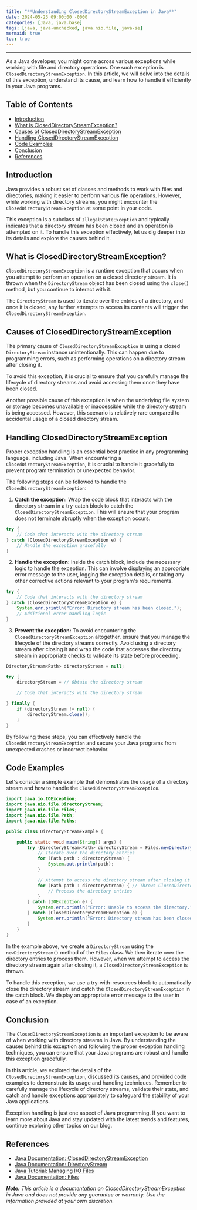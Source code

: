 ```yaml
---
title: "**Understanding ClosedDirectoryStreamException in Java**"
date: 2024-05-23 09:00:00 -0000
categories: [Java, java.base]
tags: [java, java-unchecked, java.nio.file, java-se]
mermaid: true
toc: true
---
```



---

As a Java developer, you might come across various exceptions while working with file and directory operations. One such exception is `ClosedDirectoryStreamException`. In this article, we will delve into the details of this exception, understand its cause, and learn how to handle it efficiently in your Java programs.

## Table of Contents

- [Introduction](#introduction)
- [What is ClosedDirectoryStreamException?](#what-is-closeddirectorystreamexception)
- [Causes of ClosedDirectoryStreamException](#causes-of-closeddirectorystreamexception)
- [Handling ClosedDirectoryStreamException](#handling-closeddirectorystreamexception)
- [Code Examples](#code-examples)
- [Conclusion](#conclusion)
- [References](#references)

## Introduction

Java provides a robust set of classes and methods to work with files and directories, making it easier to perform various file operations. However, while working with directory streams, you might encounter the `ClosedDirectoryStreamException` at some point in your code.

This exception is a subclass of `IllegalStateException` and typically indicates that a directory stream has been closed and an operation is attempted on it. To handle this exception effectively, let us dig deeper into its details and explore the causes behind it.

## What is ClosedDirectoryStreamException?

`ClosedDirectoryStreamException` is a runtime exception that occurs when you attempt to perform an operation on a closed directory stream. It is thrown when the `DirectoryStream` object has been closed using the `close()` method, but you continue to interact with it.

The `DirectoryStream` is used to iterate over the entries of a directory, and once it is closed, any further attempts to access its contents will trigger the `ClosedDirectoryStreamException`.

## Causes of ClosedDirectoryStreamException

The primary cause of `ClosedDirectoryStreamException` is using a closed `DirectoryStream` instance unintentionally. This can happen due to programming errors, such as performing operations on a directory stream after closing it.

To avoid this exception, it is crucial to ensure that you carefully manage the lifecycle of directory streams and avoid accessing them once they have been closed.

Another possible cause of this exception is when the underlying file system or storage becomes unavailable or inaccessible while the directory stream is being accessed. However, this scenario is relatively rare compared to accidental usage of a closed directory stream.

## Handling ClosedDirectoryStreamException

Proper exception handling is an essential best practice in any programming language, including Java. When encountering a `ClosedDirectoryStreamException`, it is crucial to handle it gracefully to prevent program termination or unexpected behavior.

The following steps can be followed to handle the `ClosedDirectoryStreamException`:

1. **Catch the exception:** Wrap the code block that interacts with the directory stream in a try-catch block to catch the `ClosedDirectoryStreamException`. This will ensure that your program does not terminate abruptly when the exception occurs.

```java
try {
    // Code that interacts with the directory stream
} catch (ClosedDirectoryStreamException e) {
    // Handle the exception gracefully
}
```

2. **Handle the exception:** Inside the catch block, include the necessary logic to handle the exception. This can involve displaying an appropriate error message to the user, logging the exception details, or taking any other corrective actions relevant to your program's requirements.

```java
try {
    // Code that interacts with the directory stream
} catch (ClosedDirectoryStreamException e) {
    System.err.println("Error: Directory stream has been closed.");
    // Additional error handling logic
}
```

3. **Prevent the exception:** To avoid encountering the `ClosedDirectoryStreamException` altogether, ensure that you manage the lifecycle of the directory streams correctly. Avoid using a directory stream after closing it and wrap the code that accesses the directory stream in appropriate checks to validate its state before proceeding.

```java
DirectoryStream<Path> directoryStream = null;

try {
    directoryStream = // Obtain the directory stream

    // Code that interacts with the directory stream

} finally {
    if (directoryStream != null) {
        directoryStream.close();
    }
}
```

By following these steps, you can effectively handle the `ClosedDirectoryStreamException` and secure your Java programs from unexpected crashes or incorrect behavior.

## Code Examples

Let's consider a simple example that demonstrates the usage of a directory stream and how to handle the `ClosedDirectoryStreamException`.

```java
import java.io.IOException;
import java.nio.file.DirectoryStream;
import java.nio.file.Files;
import java.nio.file.Path;
import java.nio.file.Paths;

public class DirectoryStreamExample {

    public static void main(String[] args) {
        try (DirectoryStream<Path> directoryStream = Files.newDirectoryStream(Paths.get("/path/to/directory"))) {
            // Iterate over the directory entries
            for (Path path : directoryStream) {
                System.out.println(path);
            }

            // Attempt to access the directory stream after closing it
            for (Path path : directoryStream) { // Throws ClosedDirectoryStreamException
                // Process the directory entries
            }
        } catch (IOException e) {
            System.err.println("Error: Unable to access the directory.");
        } catch (ClosedDirectoryStreamException e) {
            System.err.println("Error: Directory stream has been closed.");
        }
    }
}
```

In the example above, we create a `DirectoryStream` using the `newDirectoryStream()` method of the `Files` class. We then iterate over the directory entries to process them. However, when we attempt to access the directory stream again after closing it, a `ClosedDirectoryStreamException` is thrown.

To handle this exception, we use a try-with-resources block to automatically close the directory stream and catch the `ClosedDirectoryStreamException` in the catch block. We display an appropriate error message to the user in case of an exception.

## Conclusion

The `ClosedDirectoryStreamException` is an important exception to be aware of when working with directory streams in Java. By understanding the causes behind this exception and following the proper exception handling techniques, you can ensure that your Java programs are robust and handle this exception gracefully.

In this article, we explored the details of the `ClosedDirectoryStreamException`, discussed its causes, and provided code examples to demonstrate its usage and handling techniques. Remember to carefully manage the lifecycle of directory streams, validate their state, and catch and handle exceptions appropriately to safeguard the stability of your Java applications.

Exception handling is just one aspect of Java programming. If you want to learn more about Java and stay updated with the latest trends and features, continue exploring other topics on our blog.

## References

- [Java Documentation: ClosedDirectoryStreamException](https://docs.oracle.com/en/java/javase/11/docs/api/java.base/java/nio/file/ClosedDirectoryStreamException.html)
- [Java Documentation: DirectoryStream](https://docs.oracle.com/en/java/javase/11/docs/api/java.base/java/nio/file/DirectoryStream.html)
- [Java Tutorial: Managing I/O Files](https://docs.oracle.com/javase/tutorial/essential/io/fileio.html)
- [Java Documentation: Files](https://docs.oracle.com/en/java/javase/11/docs/api/java.base/java/nio/file/Files.html)

***Note:*** *This article is a documentation on ClosedDirectoryStreamException in Java and does not provide any guarantee or warranty. Use the information provided at your own discretion.*